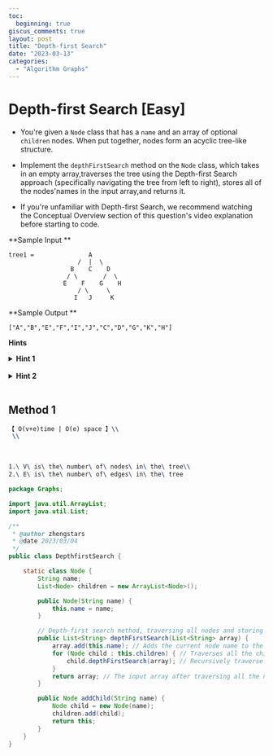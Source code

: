 ```yaml
---
toc:
  beginning: true
giscus_comments: true
layout: post
title: "Depth-first Search"
date: "2023-03-13"
categories:
  - "Algorithm Graphs"
---
```


# Depth-first Search [Easy]

- You're given a `Node` class that has a `name` and an array of optional `children` nodes. When put together, nodes form an acyclic tree-like structure.

- Implement the `depthFirstSearch` method on the `Node` class, which takes in an empty array,traverses the tree using the Depth-first Search approach (specifically navigating the tree from left to right), stores all of the nodes'names in the input array,and returns it.

- If you're unfamiliar with Depth-first Search, we recommend watching the Conceptual Overview section of this question's video explanation before starting to code.



**Sample Input **

````
tree1 =               A
                   /  |  \
                 B    C    D
                / \       /  \
               E    F    G    H
                   / \     \
                  I   J     K

````

**Sample Output **

```
["A","B","E","F","I","J","C","D","G","K","H"]
```



**Hints**
<br>

<details> <summary><b>Hint 1</b></summary>
    <br>
    <i><strong> The Depth-first Search algorithm works by traversing a graph branch by branch. In other words, before traversing any Node's sibling Nodes, its children nodes must be traversed. How can you simply and effectively keep track of Nodes'sibling Nodes as you traverse them, all the while retaining the order in which you must traverse them?</strong></i>
</details>



<br>

<details> <summary><b>Hint 2</b></summary>
    <br>
    <i><strong> Start at the root Node and try simply calling the depthFirstSearch method on all of its children Nodes. Then, call the depthFirstSearch method on all children Nodes of each child node. Keep applying this logic until the entire graph has been traversed. Don't forget to add the current Node's name to the input array at every call of depthFirstSearch. </strong></i>
</details>

<br>

## Method 1

```tex
【 O(v+e)time | O(e) space 】\\
 \\
```

<br>


```tex
1.\ V\ is\ the\ number\ of\ nodes\ in\ the\ tree\\
2.\ E\ is\ the\ number\ of\ edges\ in\ the\ tree
```



```java
package Graphs;

import java.util.ArrayList;
import java.util.List;

/**
 * @author zhengstars
 * @date 2023/03/04
 */
public class DepthfirstSearch {

    static class Node {
        String name;
        List<Node> children = new ArrayList<Node>();

        public Node(String name) {
            this.name = name;
        }

        // Depth-first search method, traversing all nodes and storing node names in the input array
        public List<String> depthFirstSearch(List<String> array) {
            array.add(this.name); // Adds the current node name to the input array
            for (Node child : this.children) { // Traverses all the children of the current node
                child.depthFirstSearch(array); // Recursively traverse child nodes
            }
            return array; // The input array after traversing all the nodes
        }

        public Node addChild(String name) {
            Node child = new Node(name);
            children.add(child);
            return this;
        }
    }
}

```